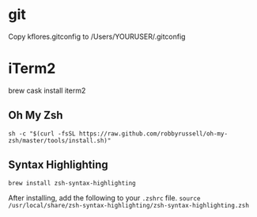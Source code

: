 # git

Copy kflores.gitconfig to /Users/YOURUSER/.gitconfig 

# iTerm2
brew cask install iterm2

## Oh My Zsh
```sh -c "$(curl -fsSL https://raw.github.com/robbyrussell/oh-my-zsh/master/tools/install.sh)"```

## Syntax Highlighting
```brew install zsh-syntax-highlighting```

After installing, add the following to your `.zshrc` file. 
```source /usr/local/share/zsh-syntax-highlighting/zsh-syntax-highlighting.zsh```

